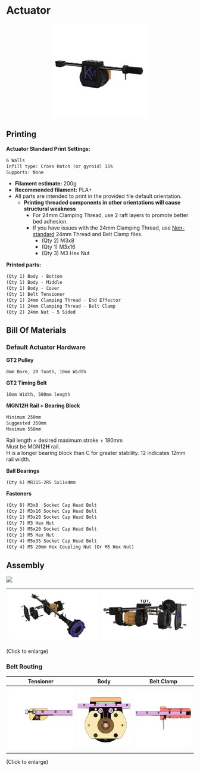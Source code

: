 # Actuator
<p align="center" >
    <img src="_images/Overview%20-%20Actuator%20Default.png" width="50%">
</p>

## Printing
**Actuator Standard Print Settings:**  

    6 Walls
    Infill type: Cross Hatch (or gyroid) 15%
    Supports: None
 - **Filament estimate:** 200g
 - **Recommended filament:** PLA+
 - All parts are intended to print in the provided file default orientation. 
   - **Printing threaded components in other orientations will cause structural weakness**
     - For 24mm Clamping Thread, use 2 raft layers to promote better bed adhesion.
     - If you have issues with the 24mm Clamping Thread, use [Non-standard](Non-standard/) 24mm Thread and Belt Clamp files. 
       - (Qty 2) M3x8
       - (Qty 1) M3x16
       - (Qty 3) M3 Hex Nut

**Printed parts:**

    (Qty 1) Body - Bottom
    (Qty 1) Body - Middle
    (Qty 1) Body - Cover
    (Qty 1) Belt Tensioner
    (Qty 1) 24mm Clamping Thread - End Effector
    (Qty 1) 24mm Clamping Thread - Belt Clamp
    (Qty 2) 24mm Nut - 5 Sided

<!-- ### [Additional Documentation](3030%20Extrusion%20Base/README.md)  -->

## Bill Of Materials

### Default Actuator Hardware
**GT2 Pulley** 

    8mm Bore, 20 Tooth, 10mm Width
**GT2 Timing Belt** 

    10mm Width, 500mm length
**MGN12H Rail + Bearing Block**

    Minimum 250mm
    Suggested 350mm
    Maximum 550mm

Rail length = desired maximum stroke + 180mm  
Must be MGN**12H** rail.  
H is a longer bearing block than C for greater stability. 12 indicates 12mm rail width.

**Ball Bearings**

    (Qty 6) MR115-2RS 5x11x4mm 

**Fasteners**  

    (Qty 8) M3x8  Socket Cap Head Bolt 
    (Qty 2) M3x16 Socket Cap Head Bolt 
    (Qty 1) M3x20 Socket Cap Head Bolt 
    (Qty 7) M3 Hex Nut
    (Qty 3) M5x20 Socket Cap Head Bolt
    (Qty 1) M5 Hex Nut
    (Qty 4) M5x35 Socket Cap Head Bolt 
    (Qty 4) M5 20mm Hex Coupling Nut (Or M5 Hex Nut)

## Assembly
![](_images/Exploded%20ALT%20-%20Actuator%20Default.gif)

|![](_images/Exploded%20-%20Actuator%20Default.png) | ![](_images/Exploded%20ALT%20-%20Actuator%20Default.png) |
| ---- | ---- |

(Click to enlarge)

### Belt Routing

| Tensioner | Body | Belt Clamp |
| ----- | ----- | ---- |
| ![](_images/Cut%20View%20-%20Belt%20Routing%20Rear.png) | ![](_images/Cut%20View%20-%20Belt%20Routing%20Middle.png) | ![](https://github.com/KinkyMakers/OSSM-hardware/blob/master/Printed%20Parts/Actuator/_images/Cut%20View%20-%20Belt%20Routing%20Front.png) |

(Click to enlarge)
